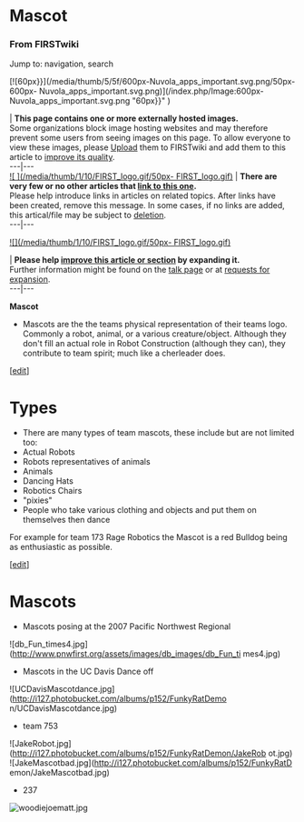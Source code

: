 # Mascot

### From FIRSTwiki

Jump to: navigation, search

[![60px}}](/media/thumb/5/5f/600px-Nuvola_apps_important.svg.png/50px-600px-
Nuvola_apps_important.svg.png)](/index.php/Image:600px-
Nuvola_apps_important.svg.png "60px}}" )

| **This page contains one or more externally hosted images.**  
Some organizations block image hosting websites and may therefore prevent some
users from seeing images on this page. To allow everyone to view these images,
please [Upload](http://www.wikipedia.org/wiki/Uploading_images
"wikipedia:Uploading_images" ) them to FIRSTwiki and add them to this article
to [improve its quality](/index.php/FIRSTwiki:Style_guide "FIRSTwiki:Style
guide" ).  
---|---  
[![ ](/media/thumb/1/10/FIRST_logo.gif/50px-
FIRST_logo.gif)](/index.php/Image:FIRST_logo.gif " " ) |  **There are very few
or no other articles that [link to this
one](/index.php/Special:Whatlinkshere/Mascot "Special:Whatlinkshere/Mascot"
).**  
Please help introduce links in articles on related topics. After links have
been created, remove this message. In some cases, if no links are added, this
artical/file may be subject to
[deletion](/index.php/Category:Candidates_for_speedy_deletion
"Category:Candidates for speedy deletion" ).  
---|---  
  
  

[![](/media/thumb/1/10/FIRST_logo.gif/50px-
FIRST_logo.gif)](/index.php/Image:FIRST_logo.gif "" )

| **Please help [improve this article or
section](http://www.firstwiki.net/index.php?title=Mascot&action=edit
"http://www.firstwiki.net/index.php?title=Mascot&action=edit" ) by expanding
it.**  
Further information might be found on the [talk page](/index.php/Talk:Mascot
"Talk:Mascot" ) or at [requests for
expansion](/index.php/FIRSTwiki:Requests_for_expansion "FIRSTwiki:Requests for
expansion" ).  
---|---  
  
  

**Mascot**

  * Mascots are the the teams physical representation of their teams logo. Commonly a robot, animal, or a various creature/object. Although they don't fill an actual role in Robot Construction (although they can), they contribute to team spirit; much like a cherleader does. 

[[edit](/index.php?title=Mascot&action=edit&section=1 "Edit section: Types" )]

# Types

  * There are many types of team mascots, these include but are not limited too: 
  * Actual Robots 
  * Robots representatives of animals 
  * Animals 
  * Dancing Hats 
  * Robotics Chairs 
  * "pixies" 
  * People who take various clothing and objects and put them on themselves then dance 

For example for team 173 Rage Robotics the Mascot is a red Bulldog being as
enthusiastic as possible.

[[edit](/index.php?title=Mascot&action=edit&section=2 "Edit section: Mascots"
)]

# Mascots

  * Mascots posing at the 2007 Pacific Northwest Regional 

![db_Fun_times4.jpg](http://www.pnwfirst.org/assets/images/db_images/db_Fun_ti
mes4.jpg)

  * Mascots in the UC Davis Dance off 

![UCDavisMascotdance.jpg](http://i127.photobucket.com/albums/p152/FunkyRatDemo
n/UCDavisMascotdance.jpg)

  * team 753 

![JakeRobot.jpg](http://i127.photobucket.com/albums/p152/FunkyRatDemon/JakeRob
ot.jpg) ![JakeMascotbad.jpg](http://i127.photobucket.com/albums/p152/FunkyRatD
emon/JakeMascotbad.jpg)

  * 237 

![woodiejoematt.jpg](http://www.marsbot.org/upload/files/woodiejoematt.jpg)


